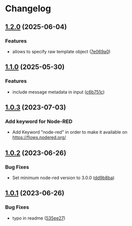 # Changelog

## [1.2.0](https://github.com/sinch/node-red-conversation-api/compare/1.1.1...v1.2.0) (2025-06-04)


### Features

* allows to specify raw template object ([7e069a0](https://github.com/sinch/node-red-conversation-api/commit/7e069a042f932d7580934639113d71552f50018d))

## [1.1.0](https://github.com/sinch/node-red-conversation-api/compare/v1.0.3...v1.1.0) (2025-05-30)


### Features

* include message metadata in input ([c6b751c](https://github.com/sinch/node-red-conversation-api/commit/c6b751cefa15058f5a273605c27ae9b55a4e4e08))

## [1.0.3](https://github.com/sinch/node-red-contrib-sinch-conversation-api/compare/v1.0.2...v1.0.3) (2023-07-03)

### Add keyword for Node-RED
* Add Keyword "node-red" in order to make it available on https://flows.nodered.org/

## [1.0.2](https://github.com/sinch/node-red-contrib-sinch-conversation-api/compare/v1.0.1...v1.0.2) (2023-06-26)

### Bug Fixes
* Set minimum node-red version to 3.0.0 ([dd9b8ba](https://github.com/sinch/node-red-conversation-api/pull/5/commits/dd9b8ba2d5aa517cd0cbc4eaff3549684e050c2b))


## [1.0.1](https://github.com/sinch/node-red-contrib-sinch-conversation-api/compare/v1.0.0...v1.0.1) (2023-06-26)


### Bug Fixes

* typo in readme ([535ee27](https://github.com/sinch/node-red-contrib-sinch-conversation-api/commit/535ee2719f380ef78a3a763fd970d1da0f7762d5))
